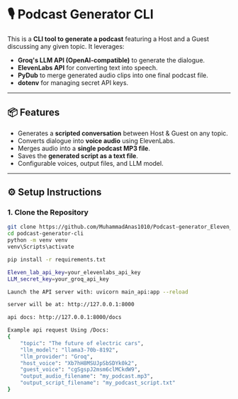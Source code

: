 # 🎙️ Podcast Generator CLI

This is a **CLI tool to generate a podcast** featuring a Host and a Guest discussing any given topic. It leverages:
- **Groq's LLM API (OpenAI-compatible)** to generate the dialogue.
- **ElevenLabs API** for converting text into speech.
- **PyDub** to merge generated audio clips into one final podcast file.
- **dotenv** for managing secret API keys.

---

## 📦 Features
- Generates a **scripted conversation** between Host & Guest on any topic.
- Converts dialogue into **voice audio** using ElevenLabs.
- Merges audio into a **single podcast MP3 file**.
- Saves the **generated script as a text file**.
- Configurable voices, output files, and LLM model.

---

## ⚙️ Setup Instructions

### 1. Clone the Repository
```bash
git clone https://github.com/MuhammadAnas1010/Podcast-generator_Eleven_Labs.git
cd podcast-generator-cli
python -m venv venv
venv\Scripts\activate

pip install -r requirements.txt

Eleven_lab_api_key=your_elevenlabs_api_key
LLM_secret_key=your_groq_api_key

Launch the API server with: uvicorn main_api:app --reload

server will be at: http://127.0.0.1:8000

api docs: http://127.0.0.1:8000/docs

Example api request Using /Docs:
{
    "topic": "The future of electric cars",
    "llm_model": "llama3-70b-8192",
    "llm_provider": "Groq",
    "host_voice": "Xb7hH8MSUJpSbSDYk0k2",
    "guest_voice": "cgSgspJ2msm6clMCkdW9",
    "output_audio_filename": "my_podcast.mp3",
    "output_script_filename": "my_podcast_script.txt"
}

```